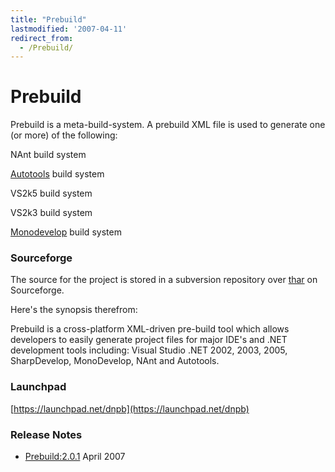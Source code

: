 ```yaml
---
title: "Prebuild"
lastmodified: '2007-04-11'
redirect_from:
  - /Prebuild/
---
```


Prebuild
========

Prebuild is a meta-build-system. A prebuild XML file is used to generate one (or more) of the following:

NAnt build system

[Autotools](/Autotools) build system

VS2k5 build system

VS2k3 build system

[Monodevelop](/Development_Environments) build system

### Sourceforge

The source for the project is stored in a subversion repository over [thar](http://sourceforge.net/projects/dnpb/) on Sourceforge.

Here's the synopsis therefrom:

Prebuild is a cross-platform XML-driven pre-build tool which allows developers to easily generate project files for major IDE's and .NET development tools including: Visual Studio .NET 2002, 2003, 2005, SharpDevelop, MonoDevelop, NAnt and Autotools.

### Launchpad

[https://launchpad.net/dnpb](https://launchpad.net/dnpb)

### Release Notes

-   [Prebuild:2.0.1](/Prebuild:2.0.1) April 2007


